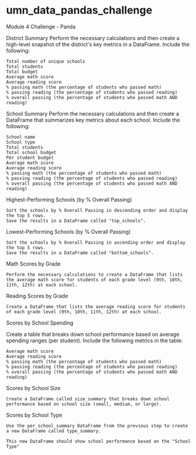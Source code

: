 # umn_data_pandas_challenge
Module 4 Challenge - Panda

District Summary
Perform the necessary calculations and then create a high-level snapshot of the district's key metrics in a DataFrame.
Include the following:

    Total number of unique schools
    Total students
    Total budget
    Average math score
    Average reading score
    % passing math (the percentage of students who passed math)
    % passing reading (the percentage of students who passed reading)
    % overall passing (the percentage of students who passed math AND reading)

School Summary
Perform the necessary calculations and then create a DataFrame that summarizes key metrics about each school.
Include the following:

    School name
    School type
    Total students
    Total school budget
    Per student budget
    Average math score
    Average reading score
    % passing math (the percentage of students who passed math)
    % passing reading (the percentage of students who passed reading)
    % overall passing (the percentage of students who passed math AND reading)

Highest-Performing Schools (by % Overall Passing)

    Sort the schools by % Overall Passing in descending order and display the top 5 rows.
    Save the results in a DataFrame called "top_schools".

Lowest-Performing Schools (by % Overall Passing)

    Sort the schools by % Overall Passing in ascending order and display the top 5 rows.
    Save the results in a DataFrame called "bottom_schools".

Math Scores by Grade

    Perform the necessary calculations to create a DataFrame that lists the average math score for students of each grade level (9th, 10th, 11th, 12th) at each school.

Reading Scores by Grade

    Create a DataFrame that lists the average reading score for students of each grade level (9th, 10th, 11th, 12th) at each school.

Scores by School Spending

Create a table that breaks down school performance based on average spending ranges (per student).
Include the following metrics in the table:

    Average math score
    Average reading score
    % passing math (the percentage of students who passed math)
    % passing reading (the percentage of students who passed reading)
    % overall passing (the percentage of students who passed math AND reading)

Scores by School Size
    
    Create a DataFrame called size_summary that breaks down school performance based on school size (small, medium, or large).

Scores by School Type
   
    Use the per_school_summary DataFrame from the previous step to create a new DataFrame called type_summary.

    This new DataFrame should show school performance based on the "School Type"